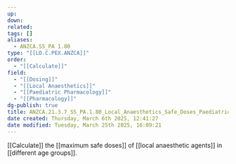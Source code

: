 ```yaml
---
up: 
down: 
related: 
tags: []
aliases:
  - ANZCA.SS_PA 1.80
type: "[[LO.C.PEX.ANZCA]]"
order:
  - "[[Calculate]]"
field:
  - "[[Dosing]]"
  - "[[Local Anaesthetics]]"
  - "[[Paediatric Pharmacology]]"
  - "[[Pharmacology]]"
dg-publish: true
title: ANZCA.21.3.7_SS_PA.1.80_Local_Anaesthetics_Safe_Doses_Paediatrics
date created: Thursday, March 6th 2025, 12:41:27
date modified: Tuesday, March 25th 2025, 16:09:21
---
```


[[Calculate]] the [[maximum safe doses]] of [[local anaesthetic agents]] in [[different age groups]].
